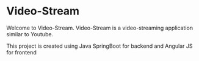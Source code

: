 # Video-Stream
Welcome to Video-Stream. Video-Stream is a video-streaming application similar to Youtube.

This project is created using Java SpringBoot for backend and Angular JS for frontend 
